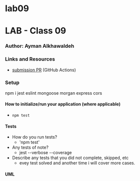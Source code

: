 # lab09
# LAB - Class 09

### Author: Ayman Alkhawaldeh

### Links and Resources

- [submission PR]() (GitHub Actions)

### Setup
npm i jest eslint mongoose morgan express cors

#### How to initialize/run your application (where applicable)

- `npm test`

#### Tests

- How do you run tests?
     - 'npm test'
- Any tests of note?
     - jest --verbose --coverage
- Describe any tests that you did not complete, skipped, etc
     - evey test solved and another time i will cover more cases.
#### UML
